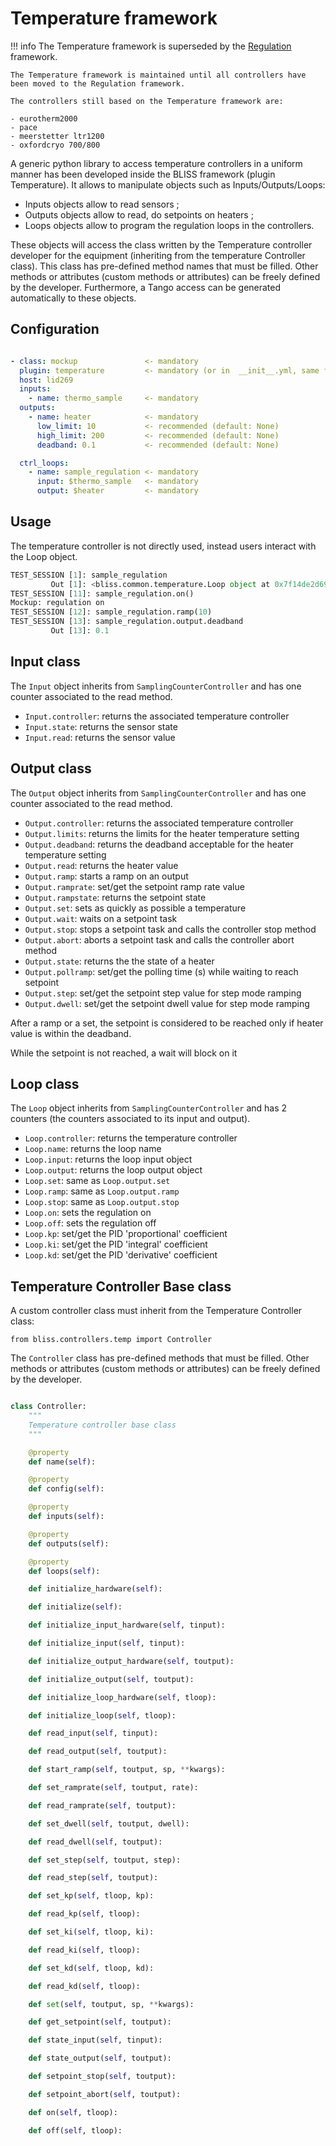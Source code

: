 # Temperature framework

!!! info
    The Temperature framework is superseded by the [Regulation](regul_regulation_fw.md) framework.

    The Temperature framework is maintained until all controllers have been moved to the Regulation framework.

    The controllers still based on the Temperature framework are:

    - eurotherm2000
    - pace
    - meerstetter ltr1200
    - oxfordcryo 700/800


A generic python library to access temperature controllers in a uniform manner has been developed inside the BLISS framework (plugin Temperature).
It allows to manipulate objects such as Inputs/Outputs/Loops:

* Inputs objects allow to read sensors ;
* Outputs objects allow to read, do setpoints on heaters ;
* Loops objects allow to program the regulation loops in the controllers.

These objects will access the class written by the Temperature controller developer for the equipment (inheriting from the temperature Controller class).
This class has pre-defined method names that must be filled. Other methods or attributes (custom methods or attributes) can be freely defined by the developer.
Furthermore, a Tango access can be generated automatically to these objects. 


## Configuration
```yml

- class: mockup               <- mandatory
  plugin: temperature         <- mandatory (or in  __init__.yml, same folder)
  host: lid269
  inputs:
    - name: thermo_sample     <- mandatory
  outputs:
    - name: heater            <- mandatory
      low_limit: 10           <- recommended (default: None)
      high_limit: 200         <- recommended (default: None)
      deadband: 0.1           <- recommended (default: None)

  ctrl_loops:
    - name: sample_regulation <- mandatory
      input: $thermo_sample   <- mandatory
      output: $heater         <- mandatory
```

## Usage

The temperature controller is not directly used, instead users interact with the Loop object.

```python
TEST_SESSION [1]: sample_regulation
         Out [1]: <bliss.common.temperature.Loop object at 0x7f14de2d6990>
TEST_SESSION [11]: sample_regulation.on()  
Mockup: regulation on
TEST_SESSION [12]: sample_regulation.ramp(10)
TEST_SESSION [13]: sample_regulation.output.deadband
         Out [13]: 0.1
```


## Input class

The `Input` object inherits from `SamplingCounterController` and has one counter associated to the read method.

- `Input.controller`: returns the associated temperature controller
- `Input.state`: returns the sensor state
- `Input.read`: returns the sensor value

## Output class

The `Output` object inherits from `SamplingCounterController` and has one counter associated to the read method.

- `Output.controller`: returns the associated temperature controller
- `Output.limits`: returns the limits for the heater temperature setting
- `Output.deadband`: returns the deadband acceptable for the heater temperature setting
- `Output.read`: returns the heater value
- `Output.ramp`: starts a ramp on an output
- `Output.ramprate`: set/get the setpoint ramp rate value
- `Output.rampstate`: returns the setpoint state
- `Output.set`: sets as quickly as possible a temperature
- `Output.wait`: waits on a setpoint task
- `Output.stop`: stops a setpoint task and calls the controller stop method
- `Output.abort`: aborts a setpoint task and calls the controller abort method
- `Output.state`: returns the the state of a heater
- `Output.pollramp`: set/get the polling time (s) while waiting to reach setpoint
- `Output.step`: set/get the setpoint step value for step mode ramping
- `Output.dwell`: set/get the setpoint dwell value for step mode ramping

After a ramp or a set, the setpoint is considered to be reached only if heater value is within the deadband.

While the setpoint is not reached, a wait will block on it

  

## Loop class

The `Loop` object inherits from `SamplingCounterController` and has 2 counters (the counters associated to its input and output).

- `Loop.controller`: returns the temperature controller
- `Loop.name`: returns the loop name
- `Loop.input`: returns the loop input object
- `Loop.output`: returns the loop output object
- `Loop.set`: same as `Loop.output.set`
- `Loop.ramp`: same as `Loop.output.ramp`
- `Loop.stop`: same as `Loop.output.stop`
- `Loop.on`: sets the regulation on
- `Loop.off`: sets the regulation off
- `Loop.kp`: set/get the PID 'proportional' coefficient
- `Loop.ki`: set/get the PID 'integral' coefficient
- `Loop.kd`: set/get the PID 'derivative' coefficient


## Temperature Controller Base class

A custom controller class must inherit from the Temperature Controller class: 

`from bliss.controllers.temp import Controller`

The `Controller` class has pre-defined methods that must be filled. Other methods or attributes (custom methods or attributes) can be freely defined by the developer.

```python

class Controller:
    """
    Temperature controller base class
    """

    @property
    def name(self):

    @property
    def config(self):

    @property
    def inputs(self):

    @property
    def outputs(self):

    @property
    def loops(self):

    def initialize_hardware(self):

    def initialize(self):

    def initialize_input_hardware(self, tinput):

    def initialize_input(self, tinput):

    def initialize_output_hardware(self, toutput):

    def initialize_output(self, toutput):

    def initialize_loop_hardware(self, tloop):

    def initialize_loop(self, tloop):

    def read_input(self, tinput):

    def read_output(self, toutput):

    def start_ramp(self, toutput, sp, **kwargs):

    def set_ramprate(self, toutput, rate):

    def read_ramprate(self, toutput):

    def set_dwell(self, toutput, dwell):

    def read_dwell(self, toutput):

    def set_step(self, toutput, step):

    def read_step(self, toutput):

    def set_kp(self, tloop, kp):

    def read_kp(self, tloop):

    def set_ki(self, tloop, ki):

    def read_ki(self, tloop):

    def set_kd(self, tloop, kd):

    def read_kd(self, tloop):

    def set(self, toutput, sp, **kwargs):

    def get_setpoint(self, toutput):

    def state_input(self, tinput):

    def state_output(self, toutput):

    def setpoint_stop(self, toutput):

    def setpoint_abort(self, toutput):

    def on(self, tloop):

    def off(self, tloop):

```